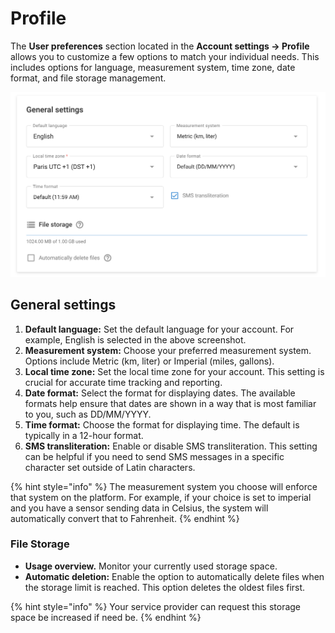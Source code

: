 # Profile

The **User preferences** section located in the **Account settings → Profile** allows you to customize a few options to match your individual needs. This includes options for language, measurement system, time zone, date format, and file storage management.

![](attachments/image-20240718-180427.png)

## General settings

1. **Default language:** Set the default language for your account. For example, English is selected in the above screenshot.
2. **Measurement system:** Choose your preferred measurement system. Options include Metric (km, liter) or Imperial (miles, gallons).
3. **Local time zone:** Set the local time zone for your account. This setting is crucial for accurate time tracking and reporting.
4. **Date format:** Select the format for displaying dates. The available formats help ensure that dates are shown in a way that is most familiar to you, such as DD/MM/YYYY.
5. **Time format:** Choose the format for displaying time. The default is typically in a 12-hour format.
6. **SMS transliteration:** Enable or disable SMS transliteration. This setting can be helpful if you need to send SMS messages in a specific character set outside of Latin characters.

{% hint style="info" %}
The measurement system you choose will enforce that system on the platform. For example, if your choice is set to imperial and you have a sensor sending data in Celsius, the system will automatically convert that to Fahrenheit.
{% endhint %}

### File Storage

* **Usage overview.** Monitor your currently used storage space.
* **Automatic deletion:** Enable the option to automatically delete files when the storage limit is reached. This option deletes the oldest files first.

{% hint style="info" %}
Your service provider can request this storage space be increased if need be.
{% endhint %}
